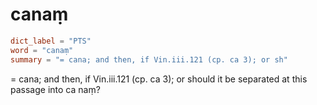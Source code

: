 # canaṃ

``` toml
dict_label = "PTS"
word = "canaṃ"
summary = "= cana; and then, if Vin.iii.121 (cp. ca 3); or sh"
```

= cana; and then, if Vin.iii.121 (cp. ca 3); or should it be separated at this passage into ca naṃ?

